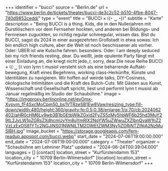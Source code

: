 +++
identifier = "bucci"
source = "Berlin.de"
url = "https://www.berlin.de/tickets/theater/bucci-de3c2c52-b510-4fbe-8047-740d9852cedd/"
type = "event"
title = "BUCCI × ꒰(･ ‿ ･)꒱"
subtitle = "Karte"
description = "Being BUCCI is a thing. Kids, die in den Nullerjahren mit Durstlöschern vor dem Fernseher hockten, und anderen bei Bildungs- und Fernreisen zuguckten, so richtig regular schmegular, wissen das. Bist du BUCCI, sagst du 2024 in einer ausgezehrten Großstadt in etwa sowas: Ich bin endlich high culture, aber die Welt ist noch beschissener als vorher. Oder: UBER ist wie Kutsche fahren: besonders. Oder: I am deeply seduced bei my rich friends resting, dear. Du weißt, jede opulente Party fängt mit einer Einladung an, die kriegt nicht jede_r, sorry, dear.Die neue Reihe BUCCI × ꒰(·‿·)꒱ von lynn t musiol versteht sich als eine beharrende Auftakt­ bewegung, Kraft eines Begehrens, working class-Herkünfte, Künste und Identitäten zu navigieren. Wir hoffen auf weirde talks, DIY-Cosiness, ökologische Intimitäten und die Kraft des Butch-Cuts. Mit Gästen aus Kunst, Wissenschaft und Gesellschaft spricht, liest und performt lynn t musiol ab Januar regelmäßig im Studio der Schaubühne."
image = "https://imgproxy.berlinonline.net/evOmx-Xvpvm_fF4SxcMoCpm50_bs1VTRzeSB1Ew8Vaw/resizing_type:fill-down/width:480/height:360/gravity:fp:0.5:0.38/enlarge:1/q:70/cb:2024062402/aHR0cHM6Ly9wb3B1bGEtbWlkZGxld2FyZS5zMy5hbWF6b25hd3MuY29tL2JvLW1pZGRsZXdhcmUvYm8uYmRlX2NoYW5uZWwuZXZlbnQvaW1hZ2VzLzExOS81YTc2NGJiNS01NWNlLTM2OWEtZWM3Ny1jZDRiNTZlNjA2NzMuSlBH.jpg"
image_bucket = "https://storage.googleapis.com/fem-readup.appspot.com/bucci.webp"
start_date = "2024-07-06T19:00:00.000"
end_date = "2024-07-06T19:00:00.000"
category = "Theater"
organizer = "Schaubühne am Lehniner Platz"
updated = "2024-06-24T00:39:04.000"
languages = []
[contact]
location_street = "Kurfürstendamm 153"
location_city = " 10709 Berlin-Wilmersdorf"
[location]
location_street = "Kurfürstendamm 153"
location_city = " 10709 Berlin-Wilmersdorf"
+++